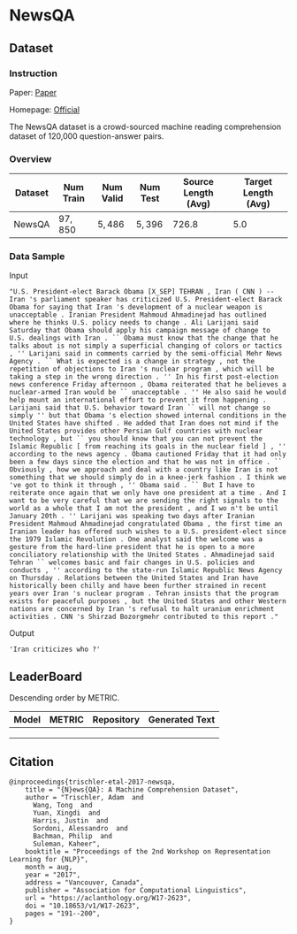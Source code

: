 # NewsQA

## Dataset

### Instruction

Paper: [Paper](https://aclanthology.org/W17-2623.pdf)

Homepage: [Official](https://www.microsoft.com/en-us/research/project/newsqa-dataset/)

The NewsQA dataset is a crowd-sourced machine reading comprehension dataset of 120,000 question-answer pairs.

### Overview

| Dataset | Num Train | Num Valid | Num Test | Source Length (Avg) | Target Length (Avg) |
| ------- | --------- | --------- | -------- | ------------------- | ------------------- |
| NewsQA  | $97,850$  | $5,486$   | $5,396$  | $726.8$             | $5.0$               |

### Data Sample

Input

```
"U.S. President-elect Barack Obama [X_SEP] TEHRAN , Iran ( CNN ) -- Iran 's parliament speaker has criticized U.S. President-elect Barack Obama for saying that Iran 's development of a nuclear weapon is unacceptable . Iranian President Mahmoud Ahmadinejad has outlined where he thinks U.S. policy needs to change . Ali Larijani said Saturday that Obama should apply his campaign message of change to U.S. dealings with Iran . `` Obama must know that the change that he talks about is not simply a superficial changing of colors or tactics , '' Larijani said in comments carried by the semi-official Mehr News Agency . `` What is expected is a change in strategy , not the repetition of objections to Iran 's nuclear program , which will be taking a step in the wrong direction . '' In his first post-election news conference Friday afternoon , Obama reiterated that he believes a nuclear-armed Iran would be `` unacceptable . '' He also said he would help mount an international effort to prevent it from happening . Larijani said that U.S. behavior toward Iran `` will not change so simply '' but that Obama 's election showed internal conditions in the United States have shifted . He added that Iran does not mind if the United States provides other Persian Gulf countries with nuclear technology , but `` you should know that you can not prevent the Islamic Republic [ from reaching its goals in the nuclear field ] , '' according to the news agency . Obama cautioned Friday that it had only been a few days since the election and that he was not in office . `` Obviously , how we approach and deal with a country like Iran is not something that we should simply do in a knee-jerk fashion . I think we 've got to think it through , '' Obama said . `` But I have to reiterate once again that we only have one president at a time . And I want to be very careful that we are sending the right signals to the world as a whole that I am not the president , and I wo n't be until January 20th . '' Larijani was speaking two days after Iranian President Mahmoud Ahmadinejad congratulated Obama , the first time an Iranian leader has offered such wishes to a U.S. president-elect since the 1979 Islamic Revolution . One analyst said the welcome was a gesture from the hard-line president that he is open to a more conciliatory relationship with the United States . Ahmadinejad said Tehran `` welcomes basic and fair changes in U.S. policies and conducts , '' according to the state-run Islamic Republic News Agency on Thursday . Relations between the United States and Iran have historically been chilly and have been further strained in recent years over Iran 's nuclear program . Tehran insists that the program exists for peaceful purposes , but the United States and other Western nations are concerned by Iran 's refusal to halt uranium enrichment activities . CNN 's Shirzad Bozorgmehr contributed to this report ."
```

Output

```
'Iran criticizes who ?'
```

## LeaderBoard

Descending order by METRIC.

| Model | METRIC | Repository | Generated Text |
| ----- | ------ | ---------- | -------------- |
|       |        |            |                |
|       |        |            |                |
|       |        |            |                |

## Citation

```
@inproceedings{trischler-etal-2017-newsqa,
    title = "{N}ews{QA}: A Machine Comprehension Dataset",
    author = "Trischler, Adam  and
      Wang, Tong  and
      Yuan, Xingdi  and
      Harris, Justin  and
      Sordoni, Alessandro  and
      Bachman, Philip  and
      Suleman, Kaheer",
    booktitle = "Proceedings of the 2nd Workshop on Representation Learning for {NLP}",
    month = aug,
    year = "2017",
    address = "Vancouver, Canada",
    publisher = "Association for Computational Linguistics",
    url = "https://aclanthology.org/W17-2623",
    doi = "10.18653/v1/W17-2623",
    pages = "191--200",
}
```

